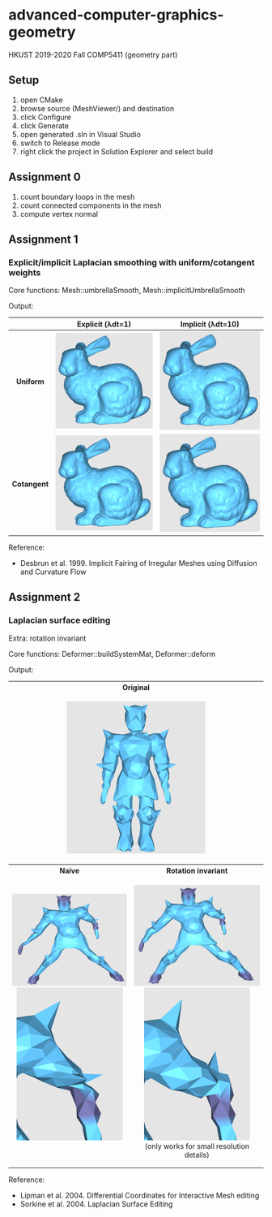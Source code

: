 # advanced-computer-graphics-geometry
HKUST 2019-2020 Fall COMP5411 (geometry part)

## Setup
1. open CMake
2. browse source (MeshViewer/) and destination
3. click Configure
4. click Generate
5. open generated .sln in Visual Studio
8. switch to Release mode
7. right click the project in Solution Explorer and select build

## Assignment 0
1. count boundary loops in the mesh
2. count connected components in the mesh
3. compute vertex normal

## Assignment 1
### Explicit/implicit Laplacian smoothing with uniform/cotangent weights

Core functions: Mesh::umbrellaSmooth, Mesh::implicitUmbrellaSmooth

Output:

|               | Explicit (λdt=1)    | Implicit (λdt=10)   |
| :-----------: | :-----------------: | :-----------------: |
| **Uniform**   | ![](img/ass1_1.gif) | ![](img/ass1_3.gif) |
| **Cotangent** | ![](img/ass1_2.gif) | ![](img/ass1_4.gif) |

Reference:
- Desbrun et al. 1999. Implicit Fairing of Irregular Meshes using Diffusion and Curvature Flow

## Assignment 2
### Laplacian surface editing

Extra: rotation invariant

Core functions: Deformer::buildSystemMat, Deformer::deform

Output:
<table>
  <tr>
  <th colspan="2">Original</th>
  </tr>
  <tr>
    <td colspan="2">
      <p align="center"><img src="img/ass2_0.png" height="300"></p>
    </td>
  </tr>
  <tr>
    <th>Naive</th>
    <th>Rotation invariant</th>
  </tr>
  <tr>
    <td>
      <p align="center"><img src="img/ass2_1_1.png"><img src="img/ass2_1_2.png"><br/><br/></p>
    </td>
    <td><p align="center"><img src="img/ass2_2_1.png"><img src="img/ass2_2_2.png"><br/>(only works for small resolution details)</p></td>
  </tr>
</table>

Reference:
- Lipman et al. 2004. Differential Coordinates for Interactive Mesh editing
- Sorkine et al. 2004. Laplacian Surface Editing